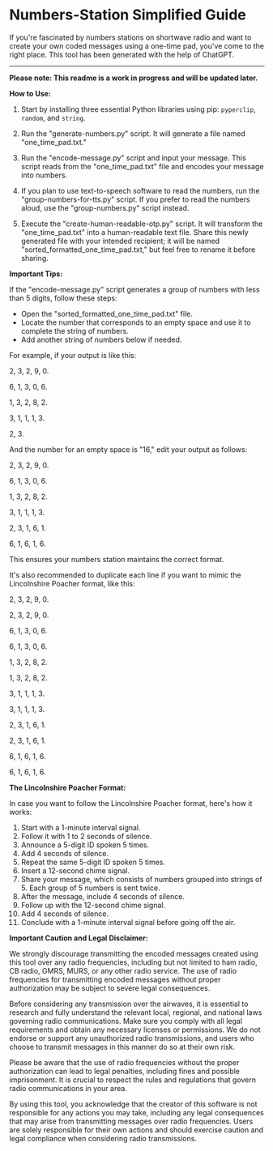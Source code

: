 # Numbers-Station Simplified Guide

If you're fascinated by numbers stations on shortwave radio and want to create your own coded messages using a one-time pad, you've come to the right place. This tool has been generated with the help of ChatGPT.

---

**Please note: This readme is a work in progress and will be updated later.**

**How to Use:**

1. Start by installing three essential Python libraries using pip: `pyperclip`, `random`, and `string`.

2. Run the "generate-numbers.py" script. It will generate a file named "one_time_pad.txt."

3. Run the "encode-message.py" script and input your message. This script reads from the "one_time_pad.txt" file and encodes your message into numbers.

4. If you plan to use text-to-speech software to read the numbers, run the "group-numbers-for-tts.py" script. If you prefer to read the numbers aloud, use the "group-numbers.py" script instead.

5. Execute the "create-human-readable-otp.py" script. It will transform the "one_time_pad.txt" into a human-readable text file. Share this newly generated file with your intended recipient; it will be named "sorted_formatted_one_time_pad.txt," but feel free to rename it before sharing.

**Important Tips:**

If the "encode-message.py" script generates a group of numbers with less than 5 digits, follow these steps:

- Open the "sorted_formatted_one_time_pad.txt" file.
- Locate the number that corresponds to an empty space and use it to complete the string of numbers.
- Add another string of numbers below if needed.

For example, if your output is like this:

2, 3, 2, 9, 0.

6, 1, 3, 0, 6.

1, 3, 2, 8, 2.

3, 1, 1, 1, 3.

2, 3.

And the number for an empty space is "16," edit your output as follows:

2, 3, 2, 9, 0.

6, 1, 3, 0, 6.

1, 3, 2, 8, 2.

3, 1, 1, 1, 3.

2, 3, 1, 6, 1.

6, 1, 6, 1, 6.

This ensures your numbers station maintains the correct format.

It's also recommended to duplicate each line if you want to mimic the Lincolnshire Poacher format, like this:

2, 3, 2, 9, 0.

2, 3, 2, 9, 0.

6, 1, 3, 0, 6.

6, 1, 3, 0, 6.

1, 3, 2, 8, 2.

1, 3, 2, 8, 2.

3, 1, 1, 1, 3.

3, 1, 1, 1, 3.

2, 3, 1, 6, 1.

2, 3, 1, 6, 1.

6, 1, 6, 1, 6.

6, 1, 6, 1, 6.

**The Lincolnshire Poacher Format:**

In case you want to follow the Lincolnshire Poacher format, here's how it works:

1. Start with a 1-minute interval signal.
2. Follow it with 1 to 2 seconds of silence.
3. Announce a 5-digit ID spoken 5 times.
4. Add 4 seconds of silence.
5. Repeat the same 5-digit ID spoken 5 times.
6. Insert a 12-second chime signal.
7. Share your message, which consists of numbers grouped into strings of 5. Each group of 5 numbers is sent twice.
8. After the message, include 4 seconds of silence.
9. Follow up with the 12-second chime signal.
10. Add 4 seconds of silence.
11. Conclude with a 1-minute interval signal before going off the air.

**Important Caution and Legal Disclaimer:**

We strongly discourage transmitting the encoded messages created using this tool over any radio frequencies, including but not limited to ham radio, CB radio, GMRS, MURS, or any other radio service. The use of radio frequencies for transmitting encoded messages without proper authorization may be subject to severe legal consequences.

Before considering any transmission over the airwaves, it is essential to research and fully understand the relevant local, regional, and national laws governing radio communications. Make sure you comply with all legal requirements and obtain any necessary licenses or permissions. We do not endorse or support any unauthorized radio transmissions, and users who choose to transmit messages in this manner do so at their own risk.

Please be aware that the use of radio frequencies without the proper authorization can lead to legal penalties, including fines and possible imprisonment. It is crucial to respect the rules and regulations that govern radio communications in your area.

By using this tool, you acknowledge that the creator of this software is not responsible for any actions you may take, including any legal consequences that may arise from transmitting messages over radio frequencies. Users are solely responsible for their own actions and should exercise caution and legal compliance when considering radio transmissions.
